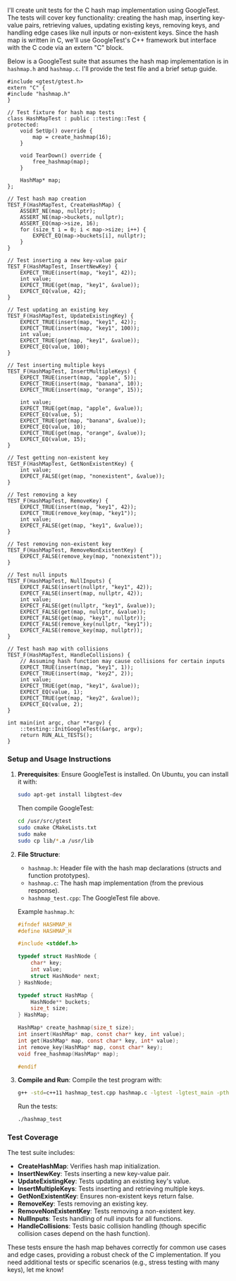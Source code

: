 I'll create unit tests for the C hash map implementation using GoogleTest. The tests will cover key functionality: creating the hash map, inserting key-value pairs, retrieving values, updating existing keys, removing keys, and handling edge cases like null inputs or non-existent keys. Since the hash map is written in C, we'll use GoogleTest's C++ framework but interface with the C code via an extern "C" block.

Below is a GoogleTest suite that assumes the hash map implementation is in `hashmap.h` and `hashmap.c`. I'll provide the test file and a brief setup guide.

```x-c++src
#include <gtest/gtest.h>
extern "C" {
#include "hashmap.h"
}

// Test fixture for hash map tests
class HashMapTest : public ::testing::Test {
protected:
    void SetUp() override {
        map = create_hashmap(16);
    }

    void TearDown() override {
        free_hashmap(map);
    }

    HashMap* map;
};

// Test hash map creation
TEST_F(HashMapTest, CreateHashMap) {
    ASSERT_NE(map, nullptr);
    ASSERT_NE(map->buckets, nullptr);
    ASSERT_EQ(map->size, 16);
    for (size_t i = 0; i < map->size; i++) {
        EXPECT_EQ(map->buckets[i], nullptr);
    }
}

// Test inserting a new key-value pair
TEST_F(HashMapTest, InsertNewKey) {
    EXPECT_TRUE(insert(map, "key1", 42));
    int value;
    EXPECT_TRUE(get(map, "key1", &value));
    EXPECT_EQ(value, 42);
}

// Test updating an existing key
TEST_F(HashMapTest, UpdateExistingKey) {
    EXPECT_TRUE(insert(map, "key1", 42));
    EXPECT_TRUE(insert(map, "key1", 100));
    int value;
    EXPECT_TRUE(get(map, "key1", &value));
    EXPECT_EQ(value, 100);
}

// Test inserting multiple keys
TEST_F(HashMapTest, InsertMultipleKeys) {
    EXPECT_TRUE(insert(map, "apple", 5));
    EXPECT_TRUE(insert(map, "banana", 10));
    EXPECT_TRUE(insert(map, "orange", 15));

    int value;
    EXPECT_TRUE(get(map, "apple", &value));
    EXPECT_EQ(value, 5);
    EXPECT_TRUE(get(map, "banana", &value));
    EXPECT_EQ(value, 10);
    EXPECT_TRUE(get(map, "orange", &value));
    EXPECT_EQ(value, 15);
}

// Test getting non-existent key
TEST_F(HashMapTest, GetNonExistentKey) {
    int value;
    EXPECT_FALSE(get(map, "nonexistent", &value));
}

// Test removing a key
TEST_F(HashMapTest, RemoveKey) {
    EXPECT_TRUE(insert(map, "key1", 42));
    EXPECT_TRUE(remove_key(map, "key1"));
    int value;
    EXPECT_FALSE(get(map, "key1", &value));
}

// Test removing non-existent key
TEST_F(HashMapTest, RemoveNonExistentKey) {
    EXPECT_FALSE(remove_key(map, "nonexistent"));
}

// Test null inputs
TEST_F(HashMapTest, NullInputs) {
    EXPECT_FALSE(insert(nullptr, "key1", 42));
    EXPECT_FALSE(insert(map, nullptr, 42));
    int value;
    EXPECT_FALSE(get(nullptr, "key1", &value));
    EXPECT_FALSE(get(map, nullptr, &value));
    EXPECT_FALSE(get(map, "key1", nullptr));
    EXPECT_FALSE(remove_key(nullptr, "key1"));
    EXPECT_FALSE(remove_key(map, nullptr));
}

// Test hash map with collisions
TEST_F(HashMapTest, HandleCollisions) {
    // Assuming hash function may cause collisions for certain inputs
    EXPECT_TRUE(insert(map, "key1", 1));
    EXPECT_TRUE(insert(map, "key2", 2));
    int value;
    EXPECT_TRUE(get(map, "key1", &value));
    EXPECT_EQ(value, 1);
    EXPECT_TRUE(get(map, "key2", &value));
    EXPECT_EQ(value, 2);
}

int main(int argc, char **argv) {
    ::testing::InitGoogleTest(&argc, argv);
    return RUN_ALL_TESTS();
}
```

### Setup and Usage Instructions
1. **Prerequisites**: Ensure GoogleTest is installed. On Ubuntu, you can install it with:
   ```bash
   sudo apt-get install libgtest-dev
   ```
   Then compile GoogleTest:
   ```bash
   cd /usr/src/gtest
   sudo cmake CMakeLists.txt
   sudo make
   sudo cp lib/*.a /usr/lib
   ```

2. **File Structure**:
   - `hashmap.h`: Header file with the hash map declarations (structs and function prototypes).
   - `hashmap.c`: The hash map implementation (from the previous response).
   - `hashmap_test.cpp`: The GoogleTest file above.

   Example `hashmap.h`:
   ```c
   #ifndef HASHMAP_H
   #define HASHMAP_H

   #include <stddef.h>

   typedef struct HashNode {
       char* key;
       int value;
       struct HashNode* next;
   } HashNode;

   typedef struct HashMap {
       HashNode** buckets;
       size_t size;
   } HashMap;

   HashMap* create_hashmap(size_t size);
   int insert(HashMap* map, const char* key, int value);
   int get(HashMap* map, const char* key, int* value);
   int remove_key(HashMap* map, const char* key);
   void free_hashmap(HashMap* map);

   #endif
   ```

3. **Compile and Run**:
   Compile the test program with:
   ```bash
   g++ -std=c++11 hashmap_test.cpp hashmap.c -lgtest -lgtest_main -pthread -o hashmap_test
   ```
   Run the tests:
   ```bash
   ./hashmap_test
   ```

### Test Coverage
The test suite includes:
- **CreateHashMap**: Verifies hash map initialization.
- **InsertNewKey**: Tests inserting a new key-value pair.
- **UpdateExistingKey**: Tests updating an existing key's value.
- **InsertMultipleKeys**: Tests inserting and retrieving multiple keys.
- **GetNonExistentKey**: Ensures non-existent keys return false.
- **RemoveKey**: Tests removing an existing key.
- **RemoveNonExistentKey**: Tests removing a non-existent key.
- **NullInputs**: Tests handling of null inputs for all functions.
- **HandleCollisions**: Tests basic collision handling (though specific collision cases depend on the hash function).

These tests ensure the hash map behaves correctly for common use cases and edge cases, providing a robust check of the C implementation. If you need additional tests or specific scenarios (e.g., stress testing with many keys), let me know!
